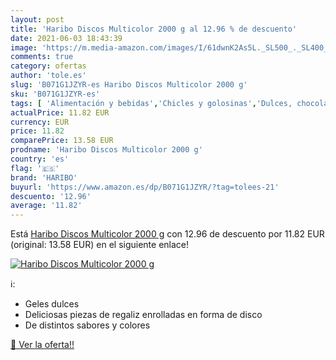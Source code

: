 ```yaml
---
layout: post
title: 'Haribo Discos Multicolor 2000 g al 12.96 % de descuento'
date: 2021-06-03 18:43:39
image: 'https://m.media-amazon.com/images/I/61dwnK2As5L._SL500_._SL400_.jpg'
comments: true
category: ofertas
author: 'tole.es'
slug: 'B071G1JZYR-es Haribo Discos Multicolor 2000 g'
sku: 'B071G1JZYR-es'
tags: [ 'Alimentación y bebidas','Chicles y golosinas','Dulces, chocolates y chicles','Golosinas','haribo', ]
actualPrice: 11.82 EUR
currency: EUR
price: 11.82
comparePrice: 13.58 EUR
prodname: 'Haribo Discos Multicolor 2000 g'
country: 'es'
flag: '🇪🇸'
brand: 'HARIBO'
buyurl: 'https://www.amazon.es/dp/B071G1JZYR/?tag=tolees-21'
descuento: '12.96'
average: '11.82'
---
```


Está [Haribo Discos Multicolor 2000 g](https://www.amazon.es/dp/B071G1JZYR/?tag=tolees-21) con 12.96 de descuento por 11.82 EUR (original: 13.58 EUR) en el siguiente enlace!

[![Haribo Discos Multicolor 2000 g](https://m.media-amazon.com/images/I/61dwnK2As5L._SL500_._SL400_.jpg)](https://www.amazon.es/dp/B071G1JZYR/?tag=tolees-21)

ℹ️:

- Geles dulces
- Deliciosas piezas de regaliz enrolladas en forma de disco
- De distintos sabores y colores

[🛒 Ver la oferta!!](https://www.amazon.es/dp/B071G1JZYR/?tag=tolees-21)
